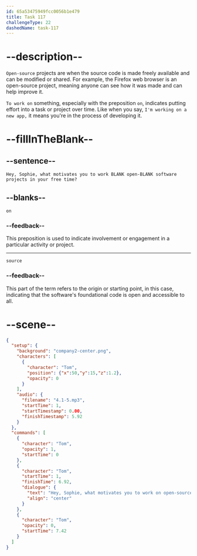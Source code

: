 ```yaml
---
id: 65a53475949fcc0056b1e479
title: Task 117
challengeType: 22
dashedName: task-117
---
```


<!-- (Audio) Tom: Hey, Sophie, what motivates you to work on open-source software projects in your free time? -->

# --description--

`Open-source` projects are when the source code is made freely available and can be modified or shared. For example, the Firefox web browser is an open-source project, meaning anyone can see how it was made and can help improve it.

`To work on` something, especially with the preposition `on`, indicates putting effort into a task or project over time. Like when you say, `I'm working on a new app,` it means you're in the process of developing it.

# --fillInTheBlank--

## --sentence--

`Hey, Sophie, what motivates you to work BLANK open-BLANK software projects in your free time?`

## --blanks--

`on`

### --feedback--

This preposition is used to indicate involvement or engagement in a particular activity or project.

---

`source`

### --feedback--

This part of the term refers to the origin or starting point, in this case, indicating that the software's foundational code is open and accessible to all.

# --scene--

```json
{
  "setup": {
    "background": "company2-center.png",
    "characters": [
      {
        "character": "Tom",
        "position": {"x":50,"y":15,"z":1.2},
        "opacity": 0
      }
    ],
    "audio": {
      "filename": "4.1-5.mp3",
      "startTime": 1,
      "startTimestamp": 0.00,
      "finishTimestamp": 5.92
    }
  },
  "commands": [
    {
      "character": "Tom",
      "opacity": 1,
      "startTime": 0
    },
    {
      "character": "Tom",
      "startTime": 1,
      "finishTime": 6.92,
      "dialogue": {
        "text": "Hey, Sophie, what motivates you to work on open-source software projects in your free time?",
        "align": "center"
      }
    },
    {
      "character": "Tom",
      "opacity": 0,
      "startTime": 7.42
    }
  ]
}
```
